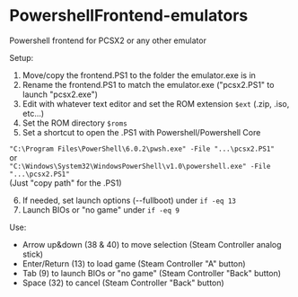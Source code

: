 # PowershellFrontend-emulators
Powershell frontend for PCSX2 or any other emulator

Setup:
1. Move/copy the frontend.PS1 to the folder the emulator.exe is in
2. Rename the frontend.PS1 to match the emulator.exe ("pcsx2.PS1" to launch "pcsx2.exe")
3. Edit with whatever text editor and set the ROM extension `$ext` (.zip, .iso, etc...)
4. Set the ROM directory `$roms`
5. Set a shortcut to open the .PS1 with Powershell/Powershell Core

`"C:\Program Files\PowerShell\6.0.2\pwsh.exe" -File "...\pcsx2.PS1"`  
or  
`"C:\Windows\System32\WindowsPowerShell\v1.0\powershell.exe" -File "...\pcsx2.PS1"`  
(Just "copy path" for the .PS1)

6. If needed, set launch options (--fullboot) under `if -eq 13`
7. Launch BIOs or "no game" under `if -eq 9`

Use:
- Arrow up&down (38 & 40) to move selection (Steam Controller analog stick)
- Enter/Return (13) to load game (Steam Controller "A" button)
- Tab (9) to launch BIOs or "no game" (Steam Controller "Back" button)
- Space (32) to cancel (Steam Controller "Back" button)
